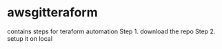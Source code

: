 # awsgitteraform
contains steps for teraform automation
Step 1. download the repo
Step 2. setup it on local
